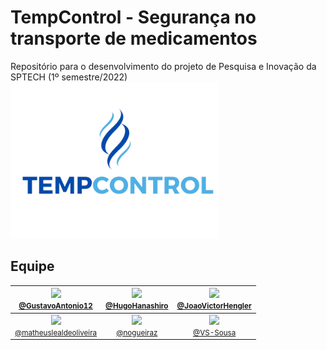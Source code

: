   # TempControl - Segurança no transporte de medicamentos
Repositório para o desenvolvimento do projeto de Pesquisa e Inovação da SPTECH (1º semestre/2022)
<img src="img/TempControl Sem Fundo.png" alt="Logo Empresa" style="height: 250px; "/>
## Equipe 



| [<img src="https://avatars.githubusercontent.com/GustavoAntonio12" width="100"><br><small>@GustavoAntonio12</small>](https://github.com/GustavoAntonio12)| [<img src="https://avatars.githubusercontent.com/HugoHanashiro" width="115"><br><small>@HugoHanashiro</small>](https://github.com/HugoHanashiro)  | [<img src="https://avatars.githubusercontent.com/JoaoVictorHengler" width="115"><br><small>@JoaoVictorHengler</small>](https://github.com/JoaoVictorHengler) | 
| :---: | :---: | :---: | 
| [<img src="https://avatars.githubusercontent.com/matheuslealdeoliveira" width="115"><br><small>@matheuslealdeoliveira</small>](https://github.com/matheuslealdeoliveira) | [<img src="https://avatars.githubusercontent.com/nogueiraz" width="115"><br><small>@nogueiraz</small>](https://github.com/nogueiraz) | [<img src="https://avatars.githubusercontent.com/VS-Sousa" width="115"><br><small>@VS-Sousa</small>](https://github.com/VS-Sousa) 


